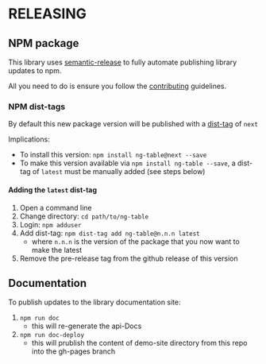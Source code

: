 RELEASING
============

## NPM package

This library uses [semantic-release](https://github.com/semantic-release/semantic-release) 
to fully automate publishing library updates to npm.

All you need to do is ensure you follow the [contributing](CONTRIBUTING.md) guidelines.

### NPM dist-tags

By default this new package version will be published with a [dist-tag](https://docs.npmjs.com/cli/dist-tag#purpose) of `next`

Implications:

* To install this version: `npm install ng-table@next --save`
* To make this version available via `npm install ng-table --save`, a dist-tag of `latest` must be manually added (see steps below)

#### Adding the `latest` dist-tag

1. Open a command line
2. Change directory: `cd path/to/ng-table`
3. Login: `npm adduser`
4. Add dist-tag: `npm dist-tag add ng-table@n.n.n latest`
    * where `n.n.n` is the version of the package that you now want to make the latest
5. Remove the pre-release tag from the github release of this version


## Documentation

To publish updates to the library documentation site:

1. `npm run doc`
    * this will re-generate the api-Docs
2. `npm run doc-deploy`
    * this will prublish the content of demo-site directory from this repo into the gh-pages branch
